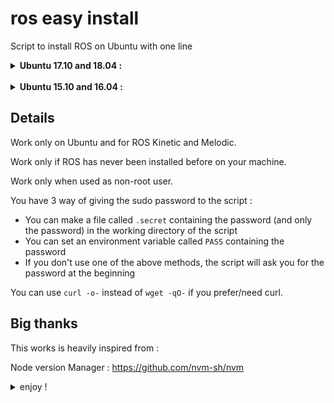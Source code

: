 # ros easy install 
Script to install ROS on Ubuntu with one line



<details>
<br>
  <summary><b>Ubuntu 17.10 and 18.04 :</b></summary>
<br>


ROS Desktop Full :
```sh
wget -qO- https://raw.githubusercontent.com/mlauret/ros_easy_install/melodic/desktop_full.sh | bash
```
ROS Desktop :
```sh
wget -qO- https://raw.githubusercontent.com/mlauret/ros_easy_install/melodic/desktop.sh | bash
```
ROS Base :
```sh
wget -qO- https://raw.githubusercontent.com/mlauret/ros_easy_install/melodic/base.sh | bash
```



</details>

<br>
<details>
  <summary><b>Ubuntu 15.10 and 16.04 :</b></summary>
<br>

  
ROS Desktop Full :
```sh
wget -qO- https://raw.githubusercontent.com/mlauret/ros_easy_install/kinetic/desktop_full.sh | bash
```
ROS Desktop :
```sh
wget -qO- https://raw.githubusercontent.com/mlauret/ros_easy_install/kinetic/desktop.sh | bash
```
ROS Base :
```sh
wget -qO- https://raw.githubusercontent.com/mlauret/ros_easy_install/kinetic/base.sh | bash
```

  
</details>


## Details

Work only on Ubuntu and for ROS Kinetic and Melodic.

Work only if ROS has never been installed before on your machine.

Work only when used as non-root user.

You have 3 way of giving the sudo password to the script : 

 - You can make a file called `.secret` containing the password (and only the password) in the working directory of the script
 - You can set an environment variable called `PASS` containing the password
 - If you don't use one of the above methods, the script will ask you for the password at the beginning

You can use `curl -o-` instead of `wget -qO-` if you prefer/need curl.

## Big thanks

This works is heavily inspired from : 

Node version Manager : 
https://github.com/nvm-sh/nvm 



<details>
<summary>enjoy !</summary>

![ROS easy install](https://user-images.githubusercontent.com/15939705/68169225-a10bcf00-ff6b-11e9-81b3-57081bd2e89d.png)

</details>
